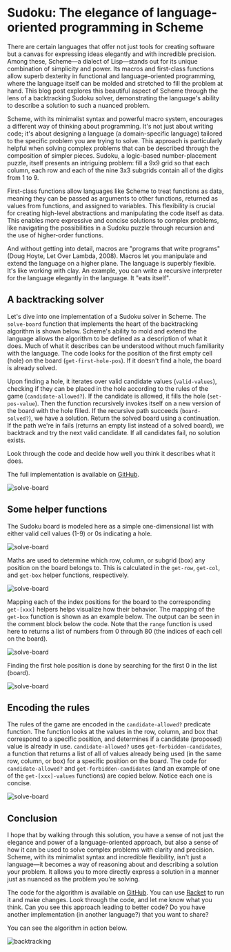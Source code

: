 # Sudoku: The elegance of language-oriented programming in Scheme

There are certain languages that offer not just tools for creating software but a canvas for expressing ideas elegantly and with incredible precision. Among these, Scheme—a dialect of Lisp—stands out for its unique combination of simplicity and power. Its macros and first-class functions allow superb dexterity in functional and language-oriented programming, where the language itself can be molded and stretched to fill the problem at hand. This blog post explores this beautiful aspect of Scheme through the lens of a backtracking Sudoku solver, demonstrating the language's ability to describe a solution to such a nuanced problem.

Scheme, with its minimalist syntax and powerful macro system, encourages a different way of thinking about programming. It's not just about writing code; it's about designing a language (a domain-specific language) tailored to the specific problem you are trying to solve. This approach is particularly helpful when solving complex problems that can be described through the composition of simpler pieces. Sudoku, a logic-based number-placement puzzle, itself presents an intriguing problem: fill a 9x9 grid so that each column, each row and each of the nine 3x3 subgrids contain all of the digits from 1 to 9.

First-class functions allow languages like Scheme to treat functions as data, meaning they can be passed as arguments to other functions, returned as values from functions, and assigned to variables. This flexibility is crucial for creating high-level abstractions and manipulating the code itself as data. This enables more expressive and concise solutions to complex problems, like navigating the possibilities in a Sudoku puzzle through recursion and the use of higher-order functions.

And without getting into detail, macros are "programs that write programs" (Doug Hoyte, Let Over Lambda, 2008). Macros let you manipulate and extend the language on a higher plane. The language is superbly flexible. It's like working with clay. An example, you can write a recursive interpreter for the language elegantly in the language. It "eats itself".

## A backtracking solver

Let's dive into one implementation of a Sudoku solver in Scheme. The `solve-board` function that implements the heart of the backtracking algorithm is shown below. Scheme's ability to mold and extend the language allows the algorithm to be defined as a description of what it does. Much of what it describes can be understood without much familiarity with the language. The code looks for the position of the first empty cell (hole) on the board (`get-first-hole-pos`). If it doesn't find a hole, the board is already solved.

Upon finding a hole, it iterates over valid candidate values (`valid-values`), checking if they can be placed in the hole according to the rules of the game (`candidate-allowed?`). If the candidate is allowed, it fills the hole (`set-pos-value`). Then the function recursively invokes itself on a new version of the board with the hole filled. If the recursive path succeeds (`board-solved?`), we have a solution. Return the solved board using a continuation. If the path we're in fails (returns an empty list instead of a solved board), we backtrack and try the next valid candidate. If all candidates fail, no solution exists.

Look through the code and decide how well you think it describes what it does.

The full implementation is available on [GitHub](https://github.com/usefulmove/usefulmove/blob/main/lop/sudoku.scm).

![solve-board](https://github.com/usefulmove/usefulmove/blob/main/lop/solve-board.png?raw=true)

## Some helper functions

The Sudoku board is modeled here as a simple one-dimensional list with either valid cell values (1-9) or 0s indicating a hole.

![solve-board](https://github.com/usefulmove/usefulmove/blob/main/lop/unsolved-board.png?raw=true)

Maths are used to determine which row, column, or subgrid (box) any position on the board belongs to. This is calculated in the `get-row`, `get-col`, and `get-box` helper functions, respectively.

![solve-board](https://github.com/usefulmove/usefulmove/blob/main/lop/get-xxx.png?raw=true)

Mapping each of the index positions for the board to the corresponding `get-[xxx]` helpers helps visualize how their behavior. The mapping of the `get-box` function is shown as an example below. The output can be seen in the comment block below the code. Note that the `range` function is used here to returns a list of numbers from 0 through 80 (the indices of each cell on the board).

![solve-board](https://github.com/usefulmove/usefulmove/blob/main/lop/get-box-map.png?raw=true)

Finding the first hole position is done by searching for the first 0 in the list (board).

![solve-board](https://github.com/usefulmove/usefulmove/blob/main/lop/get-first-hole-pos.png?raw=true)

## Encoding the rules

The rules of the game are encoded in the `candidate-allowed?` predicate function. The function looks at the values in the row, column, and box that correspond to a specific position, and determines if a candidate (proposed) value is already in use. `candidate-allowed?` uses `get-forbidden-candidates`, a function that returns a list of all of values already being used (in the same row, column, or box) for a specific position on the board. The code for `candidate-allowed?` and `get-forbidden-candidates` (and an example of one of the `get-[xxx]-values` functions) are copied below. Notice each one is concise.

![solve-board](https://github.com/usefulmove/usefulmove/blob/main/lop/candidate-allowed.png?raw=true)

## Conclusion
I hope that by walking through this solution, you have a sense of not just the elegance and power of a language-oriented approach, but also a sense of how it can be used to solve complex problems with clarity and precision. Scheme, with its minimalist syntax and incredible flexibility, isn't just a language—it becomes a way of reasoning about and describing a solution your problem. It allows you to more directly express a solution in a manner just as nuanced as the problem you're solving.

The code for the algorithm is available on [GitHub](https://github.com/usefulmove/usefulmove/blob/main/lop/sudoku.scm). You can use [Racket](https://racket-lang.org/) to run it and make changes. Look through the code, and let me know what you think. Can you see this approach leading to better code? Do you have another implementation (in another language?) that you want to share?

You can see the algorithm in action below.

![backtracking](https://github.com/usefulmove/usefulmove/blob/main/lop/sudoku.gif?raw=true)
